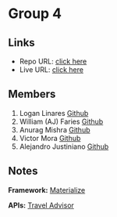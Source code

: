 # Group 4

## Links

- Repo URL: [click here](https://github.com/victorjmora/Group-Project)
- Live URL: [click here](https://victorjmora.github.io/Food-4-You/)

## Members

1.  Logan Linares [Github](https://github.com/Sobek500)
2.  William (AJ) Faries [Github](https://github.com/Element2804)
3.  Anurag Mishra [Github](https://github.com/anuragM2002)
4.  Victor Mora [Github](https://github.com/victormora)
5.  Alejandro Justiniano [Github]()

## Notes

**Framework:**
[Materialize](https://materializecss.com/)

**APIs:**
[Travel Advisor](https://rapidapi.com/apidojo/api/travel-advisor)
[]()
